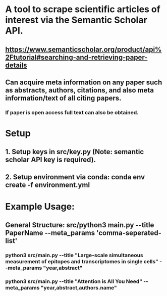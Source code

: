 # A tool to scrape scientific articles of interest via the Semantic Scholar API.
## https://www.semanticscholar.org/product/api%2Ftutorial#searching-and-retrieving-paper-details

## Can acquire meta information on any paper such as abstracts, authors, citations, and also meta information/text of all citing papers.
### If paper is open access full text can also be obtained. 

# Setup
## 1. Setup keys in src/key.py (Note: semantic scholar API key is required).
## 2. Setup environment via conda: conda env create -f environment.yml


# Example Usage:
## General Structure: src/python3 main.py --title PaperName --meta_params 'comma-seperated-list'
### python3 src/main.py --title "Large-scale simultaneous measurement of epitopes and transcriptomes in single cells" --meta_params "year,abstract"
### python3 src/main.py --title "Attention is All You Need" --meta_params "year,abstract,authors.name"
